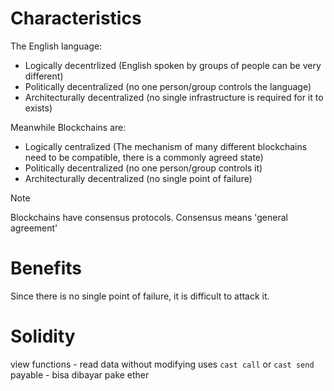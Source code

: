 # Characteristics
The English language:
- Logically decentrlized (English spoken by groups of people can be very different)
- Politically decentralized (no one person/group controls the language)
- Architecturally decentralized (no single infrastructure is required for it to exists)

Meanwhile Blockchains are:
- Logically centralized (The mechanism of many different blockchains need to be compatible, there is a commonly agreed state)
- Politically decentralized (no one person/group controls it)
- Architecturally decentralized (no single point of failure)

>[!note]
>Blockchains have consensus protocols. Consensus means 'general agreement'

# Benefits
Since there is no single point of failure, it is difficult to attack it. 

# Solidity
view functions - read data without modifying
uses `cast call` or `cast send`
payable - bisa dibayar pake ether